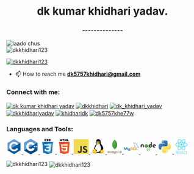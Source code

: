 <h1 align="center">dk kumar khidhari yadav.</h1>
<h3 align="center">--------------</h3>
<img align="right" alt="laado chus" width="1000" src="https://newsroom.porsche.com/.imaging/mte/porsche-templating-theme/image_1290x726/dam/US-local/Press-Releases/2022/October-2022/20221021-GT3-RS-Tribute/Exterior/PCNA22_1123_fine.jpg/jcr:content/PCNA22_1123_fine.jpg?fbclid=IwAR2CNLHwVFDykQCtTHz7OfXMeLmZVdVSfrhYen7rItmdkGvnyGNvR4x2zIQ_aem_AUS9IZN3mEZZNS1UPX7cGvFLGQNqc3aFsmaEp3nHjr_qehBKmjnnTlB4-6LD3gswtcuaJw_N_jhS16GfHj6Q92vP">


<p align="left"> <img src="https://komarev.com/ghpvc/?username=dkkhidhari123&label=Profile%20views&color=0e75b6&style=flat" alt="dkkhidhari123" /> </p>

<p align="left"> <a href="https://github.com/ryo-ma/github-profile-trophy"><img src="https://github-profile-trophy.vercel.app/?username=dkkhidhari123" alt="dkkhidhari123" /></a> </p>

- 📫 How to reach me **dk5757khidhari@gmail.com**

<h3 align="left">Connect with me:</h3>
<p align="left">
<a href="https://linkedin.com/in/dk kumar khidhari yadav" target="blank"><img align="center" src="https://raw.githubusercontent.com/rahuldkjain/github-profile-readme-generator/master/src/images/icons/Social/linked-in-alt.svg" alt="dk kumar khidhari yadav" height="30" width="40" /></a>
<a href="https://fb.com/dkkhidhari" target="blank"><img align="center" src="https://raw.githubusercontent.com/rahuldkjain/github-profile-readme-generator/master/src/images/icons/Social/facebook.svg" alt="dkkhidhari" height="30" width="40" /></a>
<a href="https://instagram.com/dk_khidhari_yadav" target="blank"><img align="center" src="https://raw.githubusercontent.com/rahuldkjain/github-profile-readme-generator/master/src/images/icons/Social/instagram.svg" alt="dk_khidhari_yadav" height="30" width="40" /></a>
<a href="https://www.youtube.com/c/dkkhidhariyadav" target="blank"><img align="center" src="https://raw.githubusercontent.com/rahuldkjain/github-profile-readme-generator/master/src/images/icons/Social/youtube.svg" alt="dkkhidhariyadav" height="30" width="40" /></a>
<a href="https://www.leetcode.com/khidharidk" target="blank"><img align="center" src="https://raw.githubusercontent.com/rahuldkjain/github-profile-readme-generator/master/src/images/icons/Social/leet-code.svg" alt="khidharidk" height="30" width="40" /></a>
<a href="https://auth.geeksforgeeks.org/user/dk5757khe77w" target="blank"><img align="center" src="https://raw.githubusercontent.com/rahuldkjain/github-profile-readme-generator/master/src/images/icons/Social/geeks-for-geeks.svg" alt="dk5757khe77w" height="30" width="40" /></a>
</p>

<h3 align="left">Languages and Tools:</h3>
<p align="left"> <a href="https://www.cprogramming.com/" target="_blank" rel="noreferrer"> <img src="https://raw.githubusercontent.com/devicons/devicon/master/icons/c/c-original.svg" alt="c" width="40" height="40"/> </a> <a href="https://www.w3schools.com/cpp/" target="_blank" rel="noreferrer"> <img src="https://raw.githubusercontent.com/devicons/devicon/master/icons/cplusplus/cplusplus-original.svg" alt="cplusplus" width="40" height="40"/> </a> <a href="https://www.w3schools.com/css/" target="_blank" rel="noreferrer"> <img src="https://raw.githubusercontent.com/devicons/devicon/master/icons/css3/css3-original-wordmark.svg" alt="css3" width="40" height="40"/> </a> <a href="https://www.w3.org/html/" target="_blank" rel="noreferrer"> <img src="https://raw.githubusercontent.com/devicons/devicon/master/icons/html5/html5-original-wordmark.svg" alt="html5" width="40" height="40"/> </a> <a href="https://developer.mozilla.org/en-US/docs/Web/JavaScript" target="_blank" rel="noreferrer"> <img src="https://raw.githubusercontent.com/devicons/devicon/master/icons/javascript/javascript-original.svg" alt="javascript" width="40" height="40"/> </a> <a href="https://www.linux.org/" target="_blank" rel="noreferrer"> <img src="https://raw.githubusercontent.com/devicons/devicon/master/icons/linux/linux-original.svg" alt="linux" width="40" height="40"/> </a> <a href="https://www.mongodb.com/" target="_blank" rel="noreferrer"> <img src="https://raw.githubusercontent.com/devicons/devicon/master/icons/mongodb/mongodb-original-wordmark.svg" alt="mongodb" width="40" height="40"/> </a> <a href="https://www.mysql.com/" target="_blank" rel="noreferrer"> <img src="https://raw.githubusercontent.com/devicons/devicon/master/icons/mysql/mysql-original-wordmark.svg" alt="mysql" width="40" height="40"/> </a> <a href="https://nodejs.org" target="_blank" rel="noreferrer"> <img src="https://raw.githubusercontent.com/devicons/devicon/master/icons/nodejs/nodejs-original-wordmark.svg" alt="nodejs" width="40" height="40"/> </a> <a href="https://www.python.org" target="_blank" rel="noreferrer"> <img src="https://raw.githubusercontent.com/devicons/devicon/master/icons/python/python-original.svg" alt="python" width="40" height="40"/> </a> <a href="https://reactjs.org/" target="_blank" rel="noreferrer"> <img src="https://raw.githubusercontent.com/devicons/devicon/master/icons/react/react-original-wordmark.svg" alt="react" width="40" height="40"/> </a> </p>

<p><img align="left" src="https://github-readme-stats.vercel.app/api/top-langs?username=dkkhidhari123&show_icons=true&locale=en&layout=compact" alt="dkkhidhari123" /></p>

<p>&nbsp;<img align="center" src="https://github-readme-stats.vercel.app/api?username=dkkhidhari123&show_icons=true&locale=en" alt="dkkhidhari123" /></p>
